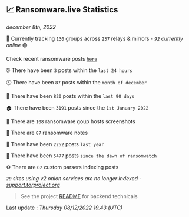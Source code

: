 
## 📈 Ransomware.live Statistics
_december 8th, 2022_

🔎 Currently tracking `130` groups across `237` relays & mirrors - _`92` currently online_ 🟢

Check recent ransomware posts [`here`](recentposts.md)


⏰ There have been `3` posts within the `last 24 hours`

🕓 There have been `87` posts within the `month of december`

📅 There have been `820` posts within the `last 90 days`

🏚 There have been `3191` posts since the `1st January 2022`

📸 There are `108` ransomware goup hosts screenshots

📝 There are `87` ransomware notes

🚀 There have been `2252` posts `last year`

🐣 There have been `5477` posts `since the dawn of ransomwatch`

⚙️ There are `62` custom parsers indexing posts

_`20` sites using v2 onion services are no longer indexed - [support.torproject.org](https://support.torproject.org/onionservices/v2-deprecation/)_

> See the project [README](https://github.com/jmousqueton/ransomwatch#readme) for backend technicals



Last update : _Thursday 08/12/2022 19.43 (UTC)_

